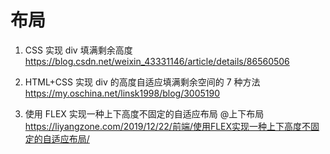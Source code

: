 # 布局

1. CSS 实现 div 填满剩余高度
   https://blog.csdn.net/weixin_43331146/article/details/86560506

2. HTML+CSS 实现 div 的高度自适应填满剩余空间的 7 种方法
   https://my.oschina.net/linsk1998/blog/3005190

3. 使用 FLEX 实现一种上下高度不固定的自适应布局 @上下布局
   https://liyangzone.com/2019/12/22/前端/使用FLEX实现一种上下高度不固定的自适应布局/

